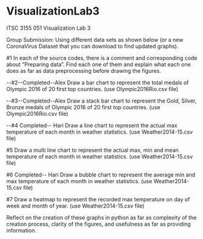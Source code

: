 # VisualizationLab3
ITSC 3155 051 Visualization Lab 3

Group Submission:
Using different data sets as shown below (or a new CoronaVirus Dataset that you can download to find updated graphs).

  #1 In each of the source codes, there is a comment and corresponding code about “Preparing data”. Find each one of them and explain what each one does as far as data preprocessing before drawing the figures.

  --#2--Completed--Alex Draw a bar chart to represent the total medals of Olympic 2016 of 20 first top countries. (use Olympic2016Rio.csv file)

  --#3--Completed--Alex Draw a stack bar chart to represent the Gold, Silver, Bronze medals of Olympic 2016 of 20 first top countries. (use Olympic2016Rio.csv file)

  --#4 Completed-- Hari Draw a line chart to represent the actual max temperature of each month in weather statistics. (use Weather2014-15.csv file)

  #5 Draw a multi line chart to represent the actual max, min and mean temperature of each month in weather statistics. (use Weather2014-15.csv file) 

  #6 Completed-- Hari Draw a bubble chart to represent the average min and max temperature of each month in weather statistics. (use Weather2014-15.csv file)

  #7 Draw a heatmap to represent the recorded max temperature on day of week and month of year. (use Weather2014-15.csv file)

Reflect on the creation of these graphs in python as far as complexity of the creation process, clarity of the figures, and usefulness as far as providing information.
